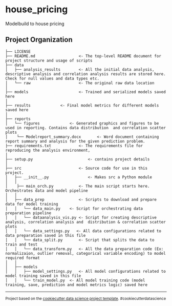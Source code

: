 house_pricing
==============================

Modelbuild to house pricing

Project Organization
------------

    ├── LICENSE
    ├── README.md                	<- The top-level README document for project structure and usage of scripts
    ├── data
    │   ├── analysis_results    	<- All the initial data analysis, descriptive analysis and correlation analysis results are stored here. Check for null values and data types etc. 
    │   └── raw            		   	<- The original raw data location
    │
    ├── models             		   	<- Trained and serialized models saved here
    │
    ├── results				<- Final model metrics for different models saved here
    │
    ├── reports 
    │   └── figures        	   	<- Generated graphics and figures to be used in reporting. Contains data distribution  and correlation scatter plots
    │	 └── Modelreport_summary.docx    	<- Word document containing report summary and analysis for the given prediction problem.
    ├── requirements.txt   	    	<- The requirements file for reproducing the analysis environment, 
    │
    ├── setup.py                       	<- contains project details
    │
    ├── src                		   	<- Source code for use in this project.
    │   ├── __init__.py                	<- Makes src a Python module
    │   │
    │	 ├── main_orch.py   		<- The main script starts here. Orchestrates data and model pipeline	
    │   │
    │   ├── data_prep          		<- Scripts to download and prepare data for model training
    │   │   └── data_main.py	<- Script for orchestrating data preparation pipeline
    │   │   └── dataanalysis_vis.py	<- Script for creating descriptive analysis, correlation analysis and  distribution & correlation scatter plots
    │   │   └── data_settings.py   <- All data configurations related to data preparation saved in this file
    │   │   └── data_split.py   	<- Script that splits the data to train and test
    │   │   └── data_transform.py  	<- All the data preparation code (Ex: normalizaion, outlier removal, categorical variable encoding) to model required format
    │   │
    │   ├── models
    │   │   ├── model_settings.py 	<- All model configurations related to model training saved in this file
    │   │   └── train_model.py	<- All model training code (model training, save, prediction and model metrics logic) saved here




--------

<p><small>Project based on the <a target="_blank" href="https://drivendata.github.io/cookiecutter-data-science/">cookiecutter data science project template</a>. #cookiecutterdatascience</small></p>
